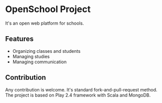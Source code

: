 # OpenSchool Project
It's an open web platform for schools. 

## Features
 - Organizing classes and students
 - Managing studies
 - Managing communication

## Contribution
Any contribution is welcome. It's standard fork-and-pull-request method. The project is based on Play 2.4 framework with Scala and MongoDB. 
